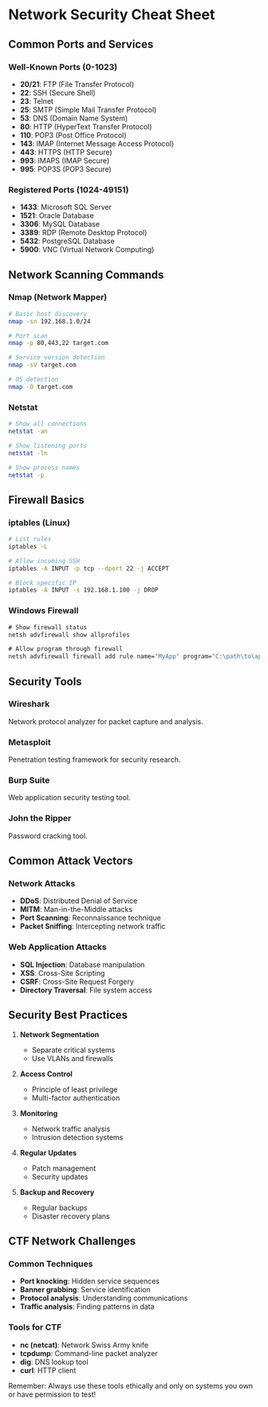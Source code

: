 # Network Security Cheat Sheet

## Common Ports and Services

### Well-Known Ports (0-1023)
- **20/21**: FTP (File Transfer Protocol)
- **22**: SSH (Secure Shell)
- **23**: Telnet
- **25**: SMTP (Simple Mail Transfer Protocol)
- **53**: DNS (Domain Name System)
- **80**: HTTP (HyperText Transfer Protocol)
- **110**: POP3 (Post Office Protocol)
- **143**: IMAP (Internet Message Access Protocol)
- **443**: HTTPS (HTTP Secure)
- **993**: IMAPS (IMAP Secure)
- **995**: POP3S (POP3 Secure)

### Registered Ports (1024-49151)
- **1433**: Microsoft SQL Server
- **1521**: Oracle Database
- **3306**: MySQL Database
- **3389**: RDP (Remote Desktop Protocol)
- **5432**: PostgreSQL Database
- **5900**: VNC (Virtual Network Computing)

## Network Scanning Commands

### Nmap (Network Mapper)
```bash
# Basic host discovery
nmap -sn 192.168.1.0/24

# Port scan
nmap -p 80,443,22 target.com

# Service version detection
nmap -sV target.com

# OS detection
nmap -O target.com
```

### Netstat
```bash
# Show all connections
netstat -an

# Show listening ports
netstat -ln

# Show process names
netstat -p
```

## Firewall Basics

### iptables (Linux)
```bash
# List rules
iptables -L

# Allow incoming SSH
iptables -A INPUT -p tcp --dport 22 -j ACCEPT

# Block specific IP
iptables -A INPUT -s 192.168.1.100 -j DROP
```

### Windows Firewall
```cmd
# Show firewall status
netsh advfirewall show allprofiles

# Allow program through firewall
netsh advfirewall firewall add rule name="MyApp" program="C:\path\to\app.exe" action=allow
```

## Security Tools

### Wireshark
Network protocol analyzer for packet capture and analysis.

### Metasploit
Penetration testing framework for security research.

### Burp Suite
Web application security testing tool.

### John the Ripper
Password cracking tool.

## Common Attack Vectors

### Network Attacks
- **DDoS**: Distributed Denial of Service
- **MITM**: Man-in-the-Middle attacks
- **Port Scanning**: Reconnaissance technique
- **Packet Sniffing**: Intercepting network traffic

### Web Application Attacks
- **SQL Injection**: Database manipulation
- **XSS**: Cross-Site Scripting
- **CSRF**: Cross-Site Request Forgery
- **Directory Traversal**: File system access

## Security Best Practices

1. **Network Segmentation**
   - Separate critical systems
   - Use VLANs and firewalls

2. **Access Control**
   - Principle of least privilege
   - Multi-factor authentication

3. **Monitoring**
   - Network traffic analysis
   - Intrusion detection systems

4. **Regular Updates**
   - Patch management
   - Security updates

5. **Backup and Recovery**
   - Regular backups
   - Disaster recovery plans

## CTF Network Challenges

### Common Techniques
- **Port knocking**: Hidden service sequences
- **Banner grabbing**: Service identification
- **Protocol analysis**: Understanding communications
- **Traffic analysis**: Finding patterns in data

### Tools for CTF
- **nc (netcat)**: Network Swiss Army knife
- **tcpdump**: Command-line packet analyzer
- **dig**: DNS lookup tool
- **curl**: HTTP client

Remember: Always use these tools ethically and only on systems you own or have permission to test!
